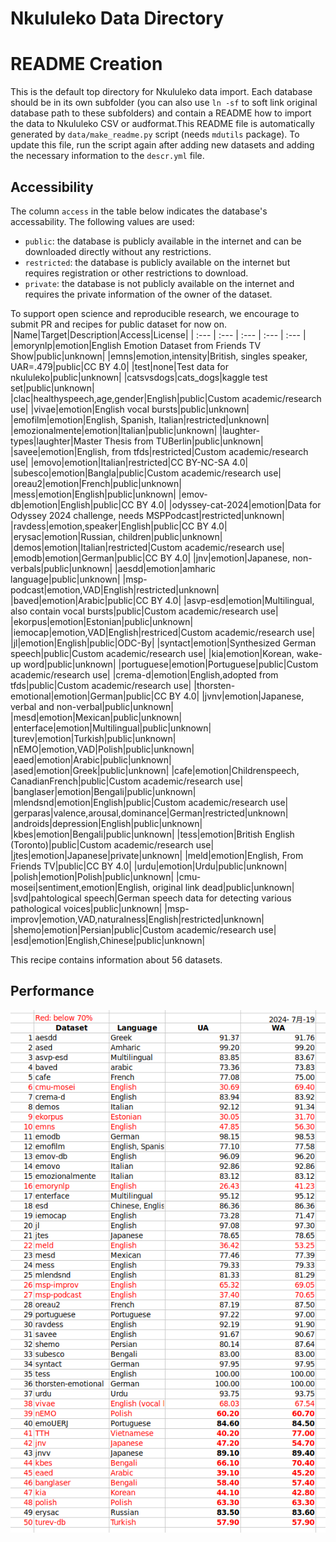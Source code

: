 
Nkululeko Data Directory
========================

# README Creation


This is the default top directory for Nkululeko data import. Each database should be in its own subfolder (you can also use `ln -sf` to soft link original database path to these subfolders) and contain a README how to import the data to Nkululeko CSV or audformat.This README file is automatically generated by `data/make_readme.py` script (needs `mdutils` package). To update this file, run the script again after adding new datasets and adding the necessary information to the `descr.yml` file. 
## Accessibility


The column `access` in the table below indicates the database's accessability. The following values are used:
- `public`: the database is publicly available in the internet and can be downloaded directly without any restrictions.
- `restricted`: the database is publicly available on the internet but requires registration or other restrictions to download.
- `private`: the database is not publicly available on the internet and requires the private information of the owner of the dataset.


To support open science and reproducible research, we encourage to submit PR and recipes for public dataset for now on.
|Name|Target|Description|Access|License|
| :--- | :--- | :--- | :--- | :--- |
|emorynlp|emotion|English Emotion Dataset from Friends TV Show|public|unknown|
|emns|emotion,intensity|British, singles speaker, UAR=.479|public|CC BY 4.0|
|test|none|Test data for nkululeko|public|unknown|
|catsvsdogs|cats_dogs|kaggle test set|public|unknown|
|clac|healthyspeech,age,gender|English|public|Custom academic/research use|
|vivae|emotion|English vocal bursts|public|unknown|
|emofilm|emotion|English, Spanish, Italian|restricted|unknown|
|emozionalmente|emotion|Italian|public|unknown|
|laughter-types|laughter|Master Thesis from TUBerlin|public|unknown|
|savee|emotion|English, from tfds|restricted|Custom academic/research use|
|emovo|emotion|Italian|restricted|CC BY-NC-SA 4.0|
|subesco|emotion|Bangla|public|Custom academic/research use|
|oreau2|emotion|French|public|unknown|
|mess|emotion|English|public|unknown|
|emov-db|emotion|English|public|CC BY 4.0|
|odyssey-cat-2024|emotion|Data for Odyssey 2024 challenge, needs MSPPodcast|restricted|unknown|
|ravdess|emotion,speaker|English|public|CC BY 4.0|
|erysac|emotion|Russian, children|public|unknown|
|demos|emotion|Italian|restricted|Custom academic/research use|
|emodb|emotion|German|public|CC BY 4.0|
|jnv|emotion|Japanese, non-verbals|public|unknown|
|aesdd|emotion|amharic language|public|unknown|
|msp-podcast|emotion,VAD|English|restricted|unknown|
|baved|emotion|Arabic|public|CC BY 4.0|
|asvp-esd|emotion|Multilingual, also contain vocal bursts|public|Custom academic/research use|
|ekorpus|emotion|Estonian|public|unknown|
|iemocap|emotion,VAD|English|restriced|Custom academic/research use|
|jl|emotion|English|public|ODC-By|
|syntact|emotion|Synthesized German speech|public|Custom academic/research use|
|kia|emotion|Korean, wake-up word|public|unknown|
|portuguese|emotion|Portuguese|public|Custom academic/research use|
|crema-d|emotion|English,adopted from tfds|public|Custom academic/research use|
|thorsten-emotional|emotion|German|public|CC BY 4.0|
|jvnv|emotion|Japanese, verbal and non-verbal|public|unknown|
|mesd|emotion|Mexican|public|unknown|
|enterface|emotion|Multilingual|public|unknown|
|turev|emotion|Turkish|public|unknown|
|nEMO|emotion,VAD|Polish|public|unknown|
|eaed|emotion|Arabic|public|unknown|
|ased|emotion|Greek|public|unknown|
|cafe|emotion|Childrenspeech, CanadianFrench|public|Custom academic/research use|
|banglaser|emotion|Bengali|public|unknown|
|mlendsnd|emotion|English|public|Custom academic/research use|
|gerparas|valence,arousal,dominance|German|restricted|unknown|
|androids|depression|English|public|unknown|
|kbes|emotion|Bengali|public|unknown|
|tess|emotion|British English (Toronto)|public|Custom academic/research use|
|jtes|emotion|Japanese|private|unknown|
|meld|emotion|English, From Friends TV|public|CC BY 4.0|
|urdu|emotion|Urdu|public|unknown|
|polish|emotion|Polish|public|unknown|
|cmu-mosei|sentiment,emotion|English, original link dead|public|unknown|
|svd|pahtological speech|German speech data for detecting various pathological voices|public|unknown|
|msp-improv|emotion,VAD,naturalness|English|restricted|unknown|
|shemo|emotion|Persian|public|Custom academic/research use|
|esd|emotion|English,Chinese|public|unknown|


This recipe contains information about 56 datasets.
## Performance
  
![Nkululeko performance](./meta/images/nkululeko_ser_20240719.png)  
